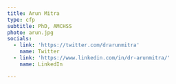 ```yaml
---
title: Arun Mitra
type: cfp
subtitle: PhD, AMCHSS
photo: arun.jpg
socials:
  - link: 'https://twitter.com/drarunmitra'
    name: Twitter
  - link: 'https://www.linkedin.com/in/dr-arunmitra/'
    name: LinkedIn

---
```

